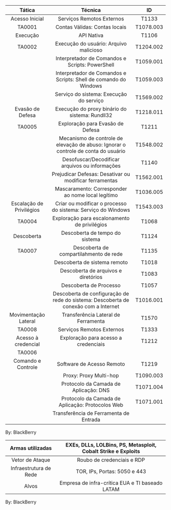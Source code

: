|           Tática           |                                        Técnica                                        |     ID    |
|:--------------------------:|:-------------------------------------------------------------------------------------:|:---------:|
|      Acesso   Inicial      |                               Serviços Remotos Externos                               |   T1133   |
|           TA0001           |                             Contas Válidas: Contas locais                             | T1078.003 |
|          Execução          |                                       API Nativa                                      |   T1106   |
|           TA0002           |                        Execução do usuário: Arquivo   malicioso                       | T1204.002 |
|                            |                   Interpretador de Comandos e   Scripts: PowerShell                   | T1059.001 |
|                            |           Interpretador de Comandos e   Scripts: Shell de comando do Windows          | T1059.003 |
|                            |                       Serviço do sistema: Execução do   serviço                       | T1569.002 |
|     Evasão   de Defesa     |                    Execução do proxy binário do   sistema: Rundll32                   | T1218.011 |
|           TA0005           |                            Exploração para Evasão de Defesa                           |   T1211   |
|                            |  Mecanismo de controle de elevação   de abuso: Ignorar o controle de conta do usuário | T1548.002 |
|                            |                    Desofuscar/Decodificar arquivos ou   informações                   |   T1140   |
|                            |                Prejudicar Defesas: Desativar ou   modificar ferramentas               | T1562.001 |
|                            |                  Mascaramento: Corresponder ao nome   local legítimo                  | T1036.005 |
| Escalação   de Privilégios |             Criar ou modificar o processo do   sistema: Serviço do Windows            | T1543.003 |
|           TA0004           |                     Exploração para escalonamento de   privilégios                    |   T1068   |
|         Descoberta         |                             Descoberta de tempo do sistema                            |   T1124   |
|           TA0007           |                        Descoberta de compartilahmento de   rede                       |   T1135   |
|                            |                              Descoberta de sistema remoto                             |   T1018   |
|                            |                         Descoberta de arquivos e   diretórios                         |   T1083   |
|                            |                                 Descoberta de Processo                                |   T1057   |
|                            | Descoberta de configuração de rede   do sistema: Descoberta de conexão com a Internet | T1016.001 |
|   Movimentação   Lateral   |                         Transferência Lateral de   Ferramenta                         |   T1570   |
|           TA0008           |                               Serviços Remotos Externos                               |   T1333   |
|    Acesso à   credencial   |                          Exploração para acesso a credenciais                         |   T1212   |
|           TA0006           |                                                                                       |           |
|     Comando e Controle     |                               Software de Acesso Remoto                               |   T1219   |
|                            |                                Proxy:   Proxy Multi-hop                               | T1090.003 |
|                            |                        Protocolo   da Camada de Aplicação: DNS                        | T1071.004 |
|                            |                   Protocolo   da Camada de Aplicação: Protocolos Web                  | T1071.001 |
|                            |                        Transferência   de Ferramenta de Entrada                       |           |

By: BlackBerry 


|    Armas   utilizadas    | EXEs, DLLs, LOLBins, PS,   Metasploit, Cobalt Strike e Exploits |
|:------------------------:|:---------------------------------------------------------------:|
|     Vetor de   Ataque    |                    Roubo de credenciais e RDP                   |
| Infraestrutura   de Rede |                   TOR, IPs, Portas: 5050 e 443                  |
|           Alvos          |        Empresa de infra-crítica EUA e TI   baseado LATAM        |

By: BlackBerry 


